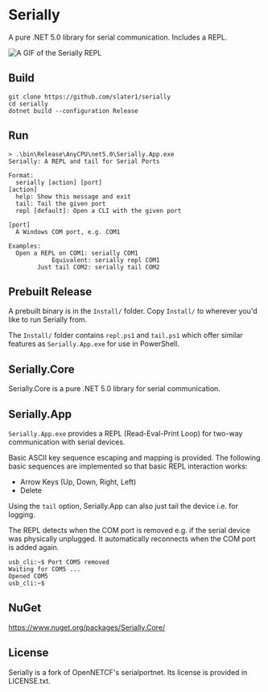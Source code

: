 ﻿# Serially

A pure .NET 5.0 library for serial communication. Includes a REPL.

![A GIF of the Serially REPL](https://github.com/slater1/serially/blob/main/Images/repl.gif)

## Build

```
git clone https://github.com/slater1/serially
cd serially
dotnet build --configuration Release
```
## Run

```
> .\bin\Release\AnyCPU\net5.0\Serially.App.exe
Serially: A REPL and tail for Serial Ports

Format:
  serially [action] [port]
[action]
  help: Show this message and exit
  tail: Tail the given port
  repl [default]: Open a CLI with the given port

[port]
  A Windows COM port, e.g. COM1

Examples:
  Open a REPL on COM1: serially COM1
            Equivalent: serially repl COM1
        Just tail COM2: serially tail COM2
```

## Prebuilt Release

A prebuilt binary is in the ```Install/``` folder. Copy ```Install/``` to wherever you'd like to run Serially from.

The ```Install/``` folder contains ```repl.ps1``` and ```tail.ps1``` which offer similar features as ```Serially.App.exe```
for use in PowerShell.

## Serially.Core

Serially.Core is a pure .NET 5.0 library for serial communication. 

## Serially.App

```Serially.App.exe``` provides a REPL (Read-Eval-Print Loop) for two-way communication with serial devices.

Basic ASCII key sequence escaping and mapping is provided. The following basic sequences are implemented so that basic REPL interaction works: 

- Arrow Keys (Up, Down, Right, Left)
- Delete

Using the ```tail``` option, Serially.App can also just tail the device i.e. for logging.

The REPL detects when the COM port is removed e.g. if the serial device was physically unplugged.
It automatically reconnects when the COM port is added again.

```
usb_cli:~$ Port COM5 removed
Waiting for COM5 ...
Opened COM5
usb_cli:~$
```

## NuGet

https://www.nuget.org/packages/Serially.Core/

## License

Serially is a fork of OpenNETCF's serialportnet. Its license is provided in LICENSE.txt.
